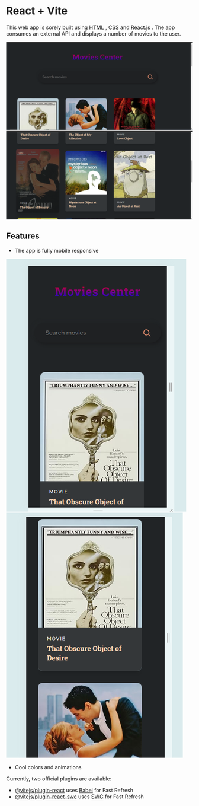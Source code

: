 # React + Vite

This web app is sorely built using [HTML](https://www.w3schools.com/html/) , [CSS](https://www.w3schools.com/css/) and [React.js](https://react.dev/) .
The app consumes an external API and displays a number of movies to the user. 

![](https://github.com/GitongaMurithi/Movieland---react.js/blob/main/src/assets/Screenshot%20(147).png)
![](https://github.com/GitongaMurithi/Movieland---react.js/blob/main/src/assets/Screenshot%20(148).png)

## Features

- The app is fully mobile responsive

![](https://github.com/GitongaMurithi/Movieland---react.js/blob/main/src/assets/Screenshot%20(149).png)
![](https://github.com/GitongaMurithi/Movieland---react.js/blob/main/src/assets/Screenshot%20(150).png)

- Cool colors and animations

Currently, two official plugins are available:

- [@vitejs/plugin-react](https://github.com/vitejs/vite-plugin-react/blob/main/packages/plugin-react/README.md) uses [Babel](https://babeljs.io/) for Fast Refresh
- [@vitejs/plugin-react-swc](https://github.com/vitejs/vite-plugin-react-swc) uses [SWC](https://swc.rs/) for Fast Refresh
